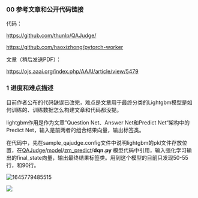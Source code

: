 ### 00 参考文章和公开代码链接 

代码：

https://github.com/thunlp/QAJudge/

https://github.com/haoxizhong/pytorch-worker

文章（稍后发送PDF）：

https://ojs.aaai.org/index.php/AAAI/article/view/5479

### 1 进度和难点描述

目前作者公布的代码缺误已改完，难点是文章用于最终分类的Lightgbm模型是如何训练的、训练数据怎么构建文章和代码都没提。



lightgbm作用是作为文章”Question Net、Answer Net和Predict Net“架构中的Predict Net，输入是前两者的组合结果向量，输出标签类。



在代码中，先在sample_qajudge.config文件中说明lightgbm的pkl文件存放位置，在[QAJudge](https://github.com/thunlp/QAJudge/tree/393d8cafac090c1161157d25080c6b73713676a9)/[model](https://github.com/thunlp/QAJudge/tree/393d8cafac090c1161157d25080c6b73713676a9/model)/[zm_predict](https://github.com/thunlp/QAJudge/tree/393d8cafac090c1161157d25080c6b73713676a9/model/zm_predict)/**dqn.py** 模型代码中引用，输入强化学习输出的final_state向量，输出最终结果标签类。用到这个模型的目前只发现50-55行，和90行。

![1645779485515](C:\Users\yuehan\AppData\Roaming\Typora\typora-user-images\1645779485515.png)

![](C:\Users\yuehan\AppData\Roaming\Typora\typora-user-images\1645779497110.png)



